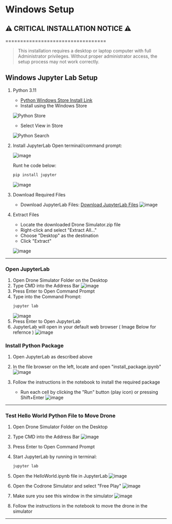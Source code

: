 # Windows Setup

## ⚠️ **CRITICAL INSTALLATION NOTICE** ⚠️
==================================
> This installation requires a desktop or laptop computer with full Administrator privileges. Without proper administrator access, the setup process may not work correctly.

## Windows Jupyter Lab Setup

1. Python 3.11
   - [Python Windows Store Install Link](https://apps.microsoft.com/detail/9NRWMJP3717K?hl=en-us&gl=HK&ocid=pdpshare)
   - Install using the Windows Store
   
   ![Python Store](https://github.com/user-attachments/assets/468f10a4-1159-400c-a489-90fc0612e00c)
   
   - Select View in Store
   
   ![Python Search](https://github.com/user-attachments/assets/ffd89487-ea79-4987-addd-01e29ffaced0)

2. Install JupyterLab
   Open terminal/command prompt:


   ![image](https://github.com/user-attachments/assets/8c573a20-fa64-41d8-bcbe-d7c848c9332f)
   
   Runt he code below:
   ```bash
   pip install jupyter
   ```
   
   ![image](https://github.com/user-attachments/assets/75a14aea-2785-4e11-b844-00d5e9d849bc)

3. Download Required Files
   - Download JupyterLab Files: [Download JupyterLab Files](https://github.com/10botics/codrone-simulator/blob/main/Drone%20Simulator.zip)
   ![image](https://github.com/user-attachments/assets/d7daf959-4b1a-4ae2-acfe-26e78641a49b)

4. Extract Files
   - Locate the downloaded Drone Simulator.zip file
   - Right-click and select "Extract All..."
   - Choose "Desktop" as the destination
   - Click "Extract"
   
   ![image](https://github.com/user-attachments/assets/4b0905b0-901a-4248-81e7-402ccae49066)
---
### Open JupyterLab
1. Open Drone Simulator Folder on the Desktop
2. Type CMD into the Address Bar
   ![image](https://github.com/user-attachments/assets/2fe6ddbe-7104-402b-a691-0ab9253e5d16)
3. Press Enter to Open Command Prompt
4. Type into the Command Prompt:
   ```bash
   jupyter lab
   ```
   ![image](https://github.com/user-attachments/assets/499c6661-c4eb-411f-8406-16fdcd1e580b)
5. Press Enter to Open JupyterLab
6. JupyterLab will open in your default web browser ( Image Below for refernce )
   ![image](https://github.com/user-attachments/assets/4fd82f05-199c-4012-8fc2-6df15a7990fe)

### Install Python Package
1. Open JupyterLab as described above

2. In the file browser on the left, locate and open "install_package.ipynb"
   ![image](https://github.com/user-attachments/assets/e020bcf8-71fd-4709-8106-ce30124d99de)

3. Follow the instructions in the notebook to install the required package
   - Run each cell by clicking the "Run" button (play icon) or pressing Shift+Enter
   ![image](https://github.com/user-attachments/assets/ab8538bb-7d85-4350-a615-6e354930f350)
   

---
### Test Hello World Python File to Move Drone
1. Open Drone Simulator Folder on the Desktop
2. Type CMD into the Address Bar
   ![image](https://github.com/user-attachments/assets/2fe6ddbe-7104-402b-a691-0ab9253e5d16)
3. Press Enter to Open Command Prompt
4. Start JupyterLab by running in terminal:
    ```bash
    jupyter lab
    ```
5. Open the HelloWorld.ipynb file in JupyterLab
![image](https://github.com/user-attachments/assets/298290ce-3d8f-4385-a632-09491740a3c1)
6. Open the Codrone Simulator and select "Free Play"
![image](https://github.com/user-attachments/assets/a3f1c34a-4dfa-451c-b784-702e550f6e1e)
7. Make sure you see this window in the simulator
![image](https://github.com/user-attachments/assets/8973434f-f91e-4903-a16a-b88c335b4e62)

8. Follow the instructions in the notebook to move the drone in the simulator
---